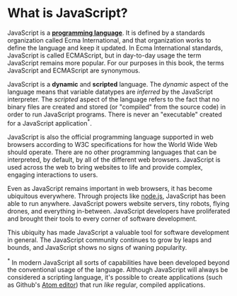 # What is JavaScript?

JavaScript is a **[programming language](https://en.wikipedia.org/wiki/Programming_language)**. It is defined by a standards organization called Ecma International, and that organization works to define the language and keep it updated. In Ecma International standards, JavaScript is called ECMAScript, but in day-to-day usage the term JavaScript remains more popular. For our purposes in this book, the terms JavaScript and ECMAScript are synonymous.

JavaScript is a **dynamic** and **scripted** language. The _dynamic_ aspect of the language means that variable datatypes are _inferred_ by the JavaScript interpreter. The _scripted_ aspect of the language refers to the fact that no binary files are created and stored (or "compiled" from the source code) in order to run JavaScript programs. There is never an "executable" created for a JavaScript application<sup>*</sup>. 

JavaScript is also the official programming language supported in web browsers according to W3C specifications for how the World Wide Web should operate. There are no other programming languages that can be interpreted, by default, by all of the different web browsers. JavaScript is used across the web to bring websites to life and provide complex, engaging interactions to users. 

Even as JavaScript remains important in web browsers, it has become ubiquitous everywhere. Through projects like [node.js](https://nodejs.org/), JavaScript has been able to run anywhere. JavaScript powers website servers, tiny robots, flying drones, and everything in-between. JavaScript developers have proliferated and brought their tools to every corner of software development.

This ubiquity has made JavaScript a valuable tool for software development in general. The JavaScript community continues to grow by leaps and bounds, and JavaScript shows no signs of waning popularity.

<sup>*</sup> In modern JavaScript all sorts of capabilities have been developed beyond the conventional usage of the language. Although JavaScript will always be considered a scripting language, it's possible to create applications (such as Github's [Atom editor](https://atom.io)) that run _like_ regular, compiled applications.